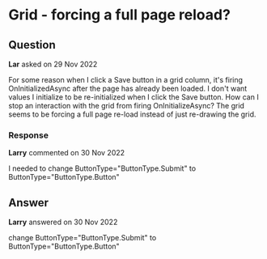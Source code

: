 # Grid - forcing a full page reload?

## Question

**Lar** asked on 29 Nov 2022

For some reason when I click a Save button in a grid column, it's firing OnInitializedAsync after the page has already been loaded. I don't want values I initialize to be re-initialized when I click the Save button. How can I stop an interaction with the grid from firing OnInitializeAsync? The grid seems to be forcing a full page re-load instead of just re-drawing the grid.

### Response

**Larry** commented on 30 Nov 2022

I needed to change ButtonType="ButtonType.Submit" to ButtonType="ButtonType.Button"

## Answer

**Larry** answered on 30 Nov 2022

change ButtonType="ButtonType.Submit" to ButtonType="ButtonType.Button"
